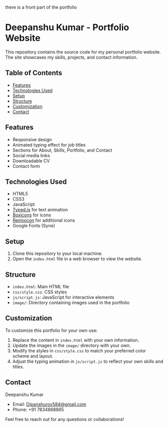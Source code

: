 there is a front part of the portfolio
# Deepanshu Kumar - Portfolio Website

This repository contains the source code for my personal portfolio website. The site showcases my skills, projects, and contact information.

## Table of Contents

- [Features](#features)
- [Technologies Used](#technologies-used)
- [Setup](#setup)
- [Structure](#structure)
- [Customization](#customization)
- [Contact](#contact)

## Features

- Responsive design
- Animated typing effect for job titles
- Sections for About, Skills, Portfolio, and Contact
- Social media links
- Downloadable CV
- Contact form

## Technologies Used

- HTML5
- CSS3
- JavaScript
- [Typed.js](https://github.com/mattboldt/typed.js/) for text animation
- [Boxicons](https://boxicons.com/) for icons
- [Remixicon](https://remixicon.com/) for additional icons
- Google Fonts (Syne)

## Setup

1. Clone this repository to your local machine.
2. Open the `index.html` file in a web browser to view the website.

## Structure

- `index.html`: Main HTML file
- `css/style.css`: CSS styles
- `js/script.js`: JavaScript for interactive elements
- `image/`: Directory containing images used in the portfolio

## Customization

To customize this portfolio for your own use:

1. Replace the content in `index.html` with your own information.
2. Update the images in the `image/` directory with your own.
3. Modify the styles in `css/style.css` to match your preferred color scheme and layout.
4. Adjust the typing animation in `js/script.js` to reflect your own skills and titles.

## Contact

Deepanshu Kumar
- Email: Dipanshuroy584@gmail.com
- Phone: +91 7834868865

Feel free to reach out for any questions or collaborations!
